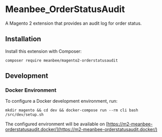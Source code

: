 # Meanbee_OrderStatusAudit

A Magento 2 extension that provides an audit log for order status.

## Installation

Install this extension with Composer:

    composer require meanbee/magento2-orderstatusaudit

## Development

### Docker Environment

To configure a Docker development environment, run:

    mkdir magento && cd dev && docker-compose run --rm cli bash /src/dev/setup.sh

The configured environment will be available on [https://m2-meanbee-orderstatusaudit.docker/](https://m2-meanbee-orderstatusaudit.docker/)
